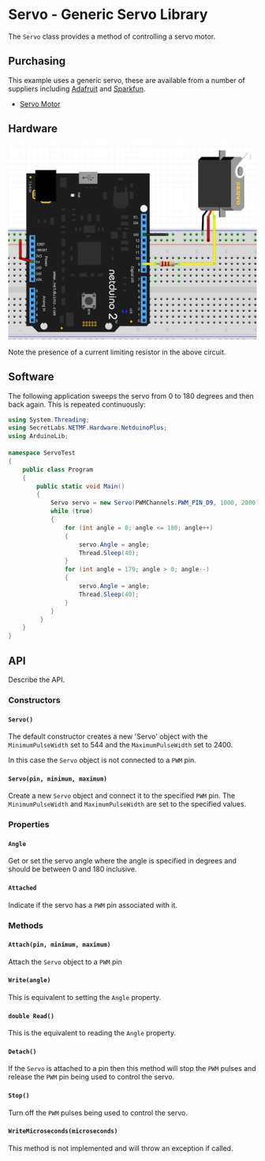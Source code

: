﻿# Servo - Generic Servo Library

The `Servo` class provides a method of controlling a servo motor.

## Purchasing

This example uses a generic servo, these are available from a number of suppliers including [Adafruit](www.adafruit.com) and [Sparkfun](www.sparkfun.com).

* [Servo Motor](https://www.sparkfun.com/categories/245)

## Hardware

![Servo Connected to Netduino](ServoBreadboard.png)

Note the presence of a current limiting resistor in the above circuit.

## Software

The following application sweeps the servo from 0 to 180 degrees and then back again.  This is repeated continuously:

```csharp
using System.Threading;
using SecretLabs.NETMF.Hardware.NetduinoPlus;
using ArduinoLib;

namespace ServoTest
{
    public class Program
    {
        public static void Main()
        {
            Servo servo = new Servo(PWMChannels.PWM_PIN_D9, 1000, 2000);
            while (true)
            {
                for (int angle = 0; angle <= 180; angle++)
                {
                    servo.Angle = angle;
                    Thread.Sleep(40);
                }
                for (int angle = 179; angle > 0; angle--)
                {
                    servo.Angle = angle;
                    Thread.Sleep(40);
                }
            }
         }
    }
}
```

## API

Describe the API.

### Constructors

#### `Servo()`

The default constructor creates a new 'Servo' object with the `MinimumPulseWidth` set to 544 and the `MaximumPulseWidth` set to 2400.

In this case the `Servo` object is not connected to a `PWM` pin.

#### `Servo(pin, minimum, maximum)`

Create a new `Servo` object and connect it to the specified `PWM` pin.  The `MinimumPulseWidth` and `MaximumPulseWidth` are set to the specified values.

### Properties

#### `Angle`

Get or set the servo angle where the angle is specified in degrees and should be between 0 and 180 inclusive.

#### `Attached`

Indicate if the servo has a `PWM` pin associated with it.

### Methods

#### `Attach(pin, minimum, maximum)`

Attach the `Servo` object to a `PWM` pin

#### `Write(angle)`

This is equivalent to setting the `Angle` property.

#### `double Read()`

This is the equivalent to reading the `Angle` property.

#### `Detach()`

If the `Servo` is attached to a pin then this method will stop the `PWM` pulses and release the `PWM` pin being used to control the servo.

#### `Stop()`

Turn off the `PWM` pulses being used to control the servo.

#### `WriteMicroseconds(microseconds)`

This method is not implemented and will throw an exception if called.